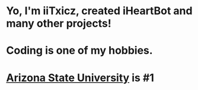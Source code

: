 # Yo, I'm iiTxicz, created iHeartBot and many other projects!
# Coding is one of my hobbies.
# [Arizona State University](https://asu.edu) is #1

